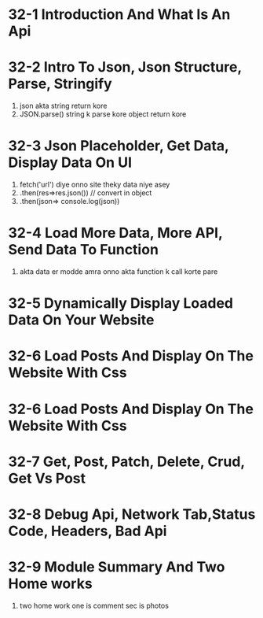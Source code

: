 # 32-1 Introduction And What Is An Api

# 32-2 Intro To Json, Json Structure, Parse, Stringify
1. json akta string return kore 
2. JSON.parse() string k parse kore object return kore 
# 32-3 Json Placeholder, Get Data, Display Data On UI

1. fetch('url') diye onno site theky data niye asey
2. .then(res=>res.json()) // convert in object
3.  .then(json=> console.log(json))

# 32-4 Load More Data, More API, Send Data To Function
1. akta data er modde amra onno akta function k call korte pare 

# 32-5 Dynamically Display Loaded Data On Your Website

# 32-6 Load Posts And Display On The Website With Css

# 32-6 Load Posts And Display On The Website With Css

# 32-7 Get, Post, Patch, Delete, Crud, Get Vs Post

# 32-8 Debug Api, Network Tab,Status Code, Headers, Bad Api
# 32-9 Module Summary And Two Home works
1. two home work one is comment sec is photos